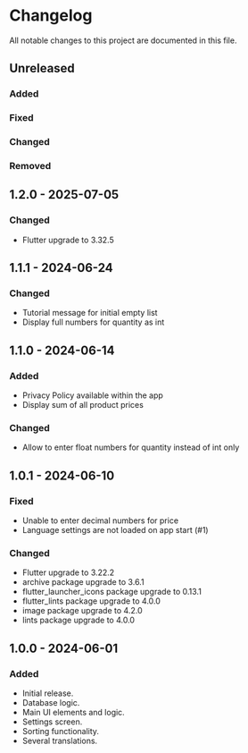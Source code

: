 # Changelog

All notable changes to this project are documented in this file.

## Unreleased

### Added

### Fixed

### Changed

### Removed

## 1.2.0 - 2025-07-05

### Changed

- Flutter upgrade to 3.32.5

## 1.1.1 - 2024-06-24

### Changed

- Tutorial message for initial empty list
- Display full numbers for quantity as int

## 1.1.0 - 2024-06-14

### Added

- Privacy Policy available within the app
- Display sum of all product prices

### Changed

- Allow to enter float numbers for quantity instead of int only

## 1.0.1 - 2024-06-10

### Fixed

- Unable to enter decimal numbers for price
- Language settings are not loaded on app start (#1)

### Changed

- Flutter upgrade to 3.22.2
- archive package upgrade to 3.6.1
- flutter_launcher_icons package upgrade to 0.13.1
- flutter_lints package upgrade to 4.0.0
- image package upgrade to 4.2.0
- lints package upgrade to 4.0.0

## 1.0.0 - 2024-06-01

### Added

- Initial release.
- Database logic.
- Main UI elements and logic.
- Settings screen.
- Sorting functionality.
- Several translations.
